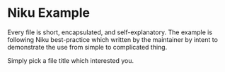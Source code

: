 # Niku Example
Every file is short, encapsulated, and self-explanatory. 
The example is following Niku best-practice which written by the maintainer by intent to demonstrate the use from simple to complicated thing.

Simply pick a file title which interested you.

